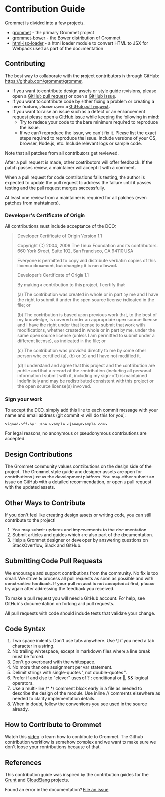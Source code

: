 Contribution Guide
==================

Grommet is divided into a few projects.

-   [grommet](https://github.com/grommet/grommet) - the primary
    Grommet project
-   [grommet-bower](https://github.com/grommet/grommet-bower) -
    the Bower distribution of Grommet
-   [html-jsx-loader](https://github.com/grommet/html-jsx-loader) -
    a html loader module to convert HTML to JSX for Webpack used as part
    of the documentation

Contributing
------------

The best way to collaborate with the project contributors is through
GitHub: <https://github.com/grommet/grommet>.

-   If you want to contribute design assets or style guide revisions,
    please open a [GitHub pull
    request](https://github.com/grommet/grommet/pulls) or open a
    [GitHub issue](https://github.com/grommet/grommet/issues).
-   If you want to contribute code by either fixing a problem or
    creating a new feature, please open a [GitHub pull
    request](https://github.com/grommet/grommet/pulls).
-   If you want to raise an issue such as a defect or an enhancement
    request please open a [GitHub
    issue](https://github.com/grommet/grommet/issues) while
    keeping the following in mind:
    -   Try to reduce your code to the bare minimum required to
        reproduce the issue.
    -   If we can't reproduce the issue, we can't fix it. Please list
        the exact steps required to reproduce the issue. Include
        versions of your OS, browser, Node.js, etc. Include relevant
        logs or sample code.

Note that all patches from all contributors get reviewed.

After a pull request is made, other contributors will offer feedback. If
the patch passes review, a maintainer will accept it with a comment.

When a pull request for code contributions fails testing, the author is
expected to update the pull request to address the failure until it
passes testing and the pull request merges successfully.

At least one review from a maintainer is required for all patches (even
patches from maintainers).

### Developer's Certificate of Origin

All contributions must include acceptance of the DCO:

> Developer Certificate of Origin Version 1.1
> 
> Copyright (C) 2004, 2006 The Linux Foundation and its contributors. 660
> York Street, Suite 102, San Francisco, CA 94110 USA
> 
> Everyone is permitted to copy and distribute verbatim copies of this
> license document, but changing it is not allowed.
> 
> Developer's Certificate of Origin 1.1
> 
> By making a contribution to this project, I certify that:
> 
> \(a) The contribution was created in whole or in part by me and I have
> the right to submit it under the open source license indicated in the
> file; or
> 
> \(b) The contribution is based upon previous work that, to the best of my
> knowledge, is covered under an appropriate open source license and I
> have the right under that license to submit that work with
> modifications, whether created in whole or in part by me, under the same
> open source license (unless I am permitted to submit under a different
> license), as indicated in the file; or
> 
> \(c) The contribution was provided directly to me by some other person
> who certified (a), (b) or (c) and I have not modified it.
> 
> \(d) I understand and agree that this project and the contribution are
> public and that a record of the contribution (including all personal
> information I submit with it, including my sign-off) is maintained
> indefinitely and may be redistributed consistent with this project or
> the open source license(s) involved.

### Sign your work

To accept the DCO, simply add this line to each commit message with your
name and email address (git commit -s will do this for you):

    Signed-off-by: Jane Example <jane@example.com>

For legal reasons, no anonymous or pseudonymous contributions are
accepted.

Design Contributions
--------------------

The Grommet community values contributions on the design side of the
project. The Grommet style guide and designer assets are open for
contributions just as the development platform. You may either submit an
issue on GitHub with a detailed recommendation, or open a pull request
with the updated assets.

Other Ways to Contribute
------------------------

If you don't feel like creating design assets or writing code, you can
still contribute to the project!

1.  You may submit updates and improvements to the documentation.
2.  Submit articles and guides which are also part of the documentation.
3.  Help a Grommet designer or developer by answering questions on
    StackOverflow, Slack and GitHub.

Submitting Code Pull Requests
-----------------------------

We encourage and support contributions from the community. No fix is too
small. We strive to process all pull requests as soon as possible and
with constructive feedback. If your pull request is not accepted at
first, please try again after addressing the feedback you received.

To make a pull request you will need a GitHub account. For help, see
GitHub's documentation on forking and pull requests.

All pull requests with code should include tests that validate your
change.

Code Syntax
-----------

1.  Two space indents. Don't use tabs anywhere. Use \\t if you need a
    tab character in a string.
2.  No trailing whitespace, except in markdown files where a line break
    must be forced.
3.  Don't go overboard with the whitespace.
4.  No more than one assignment per var statement.
5.  Delimit strings with single-quotes ', not double-quotes ".
6.  Prefer if and else to "clever" uses of ? : conditional or ||, &&
    logical operators.
7.  Use a multi-line /\* \*/ comment block early in a file as needed to
    describe the design of the module. Use inline // comments elsewhere
    as needed to clarify implementation details.
8.  When in doubt, follow the conventions you see used in the
    source already.

How to Contribute to Grommet
----------------------------

Watch this [video](https://vimeo.com/129681048) to learn how to contribute to Grommet. The Github
contribution workflow is somehow complex and we want to make sure we
don't loose your contributions because of that.

References
----------

This contribution guide was inspired by the contribution guides for the
[Grunt](http://gruntjs.com/contributing) and
[CloudSlang](http://www.cloudslang.io/#/docs#contributing-code)
projects.

Found an error in the documentation? [File an
issue](https://github.com/grommet/grommet/issues).
